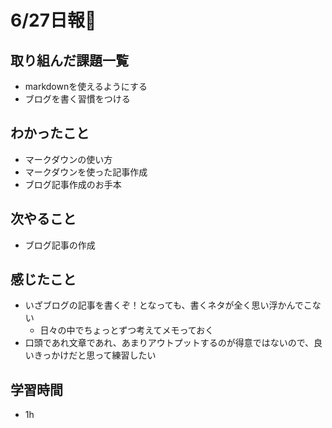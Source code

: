 # 6/27日報🐶

## 取り組んだ課題一覧

* markdownを使えるようにする
* ブログを書く習慣をつける

## わかったこと

* マークダウンの使い方
* マークダウンを使った記事作成
* ブログ記事作成のお手本

## 次やること

* ブログ記事の作成

## 感じたこと

* いざブログの記事を書くぞ！となっても、書くネタが全く思い浮かんでこない
  * 日々の中でちょっとずつ考えてメモっておく
* 口頭であれ文章であれ、あまりアウトプットするのが得意ではないので、良いきっかけだと思って練習したい

## 学習時間

* 1h
